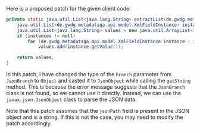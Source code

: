 Here is a proposed patch for the given client code:
```java
private static java.util.List<java.lang.String> extractList(de.gwdg.metadataqa.api.model.pathcache.JsonPathCache cache, Object branch) {
    java.util.List<de.gwdg.metadataqa.api.model.XmlFieldInstance> instances = cache.get(((javax.json.JsonObject) branch).getString("jsonPath"));
    java.util.List<java.lang.String> values = new java.util.ArrayList<>();
    if (instances != null)
        for (de.gwdg.metadataqa.api.model.XmlFieldInstance instance : instances)
            values.add(instance.getValue());

    return values;
}
```
In this patch, I have changed the type of the `branch` parameter from `JsonBranch` to `Object` and casted it to `JsonObject` while calling the `getString` method. This is because the error message suggests that the `JsonBranch` class is not found, so we cannot use it directly. Instead, we can use the `javax.json.JsonObject` class to parse the JSON data.

Note that this patch assumes that the `jsonPath` field is present in the JSON object and is a string. If this is not the case, you may need to modify the patch accordingly.